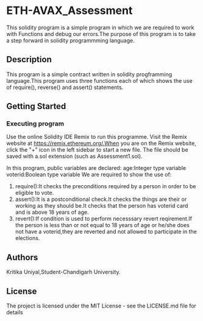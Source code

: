 # ETH-AVAX_Assessment

This solidity program is a simple program in which we are required to work with Functions and debug our errors.The purpose of this program is to take a step forward in solidity programmming language.

## Description

This program is a simple contract written in solidity progframming language.This program uses three functions each of which shows the use of require(), reverse() and assert() statements.

## Getting Started

### Executing program

Use the online Solidity IDE Remix to run this programme. Visit the Remix website at https://remix.ethereum.org/.When you are on the Remix website, click the "+" icon in the left sidebar to start a new file. The file should be saved with a.sol extension (such as Assessment1.sol). 

In this program, public variables are declared:
age:Integer type variable
voterid:Boolean type variable
We are required to show the use of:

1. require():It checks the preconditions required by a person in order to be eligible to vote.
 2. assert():It is a postconditional check.It checks the things are their or working as they should be.It checks that the person has voterid card and is above 18 years of age.
4. revert():If condition is used to perform necesssary revert reqirement.If the person is less than or not equal to 18 years of age or he/she does not have a voterid,they are reverted and not allowed to participate in the elections.

## Authors
Kritika Uniyal,Student-Chandigarh University.

## License
The project is licensed under the MIT License - see the LICENSE.md file for details
